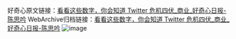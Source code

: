 好奇心原文链接：[看看这些数字，你会知道 Twitter 危机四伏_商业_好奇心日报-陈思吟](https://www.qdaily.com/articles/1143.html)
WebArchive归档链接：[看看这些数字，你会知道 Twitter 危机四伏_商业_好奇心日报-陈思吟](http://web.archive.org/web/20190623145655/https://www.qdaily.com/articles/1143.html)
![image](http://ww3.sinaimg.cn/large/007d5XDply1g3v4bxunkdj30u06kne81)